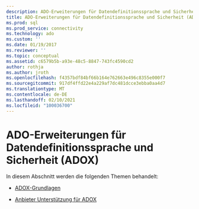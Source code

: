 ```yaml
---
description: ADO-Erweiterungen für Datendefinitionssprache und Sicherheit (ADOX)
title: ADO-Erweiterungen für Datendefinitionssprache und Sicherheit (ADOX) | Microsoft-Dokumentation
ms.prod: sql
ms.prod_service: connectivity
ms.technology: ado
ms.custom: ''
ms.date: 01/19/2017
ms.reviewer: ''
ms.topic: conceptual
ms.assetid: c6579b5b-a93e-48c5-8847-743fc4590cd2
author: rothja
ms.author: jroth
ms.openlocfilehash: f4357bdf84bf66b164e762663e496c8355e000f7
ms.sourcegitcommit: 917df4ffd22e4a229af7dc481dcce3ebba0aa4d7
ms.translationtype: MT
ms.contentlocale: de-DE
ms.lasthandoff: 02/10/2021
ms.locfileid: "100036700"
---
```

# <a name="ado-extensions-for-data-definition-language-and-security-adox"></a>ADO-Erweiterungen für Datendefinitionssprache und Sicherheit (ADOX)
In diesem Abschnitt werden die folgenden Themen behandelt:  
  
-   [ADOX-Grundlagen](./adox-fundamentals.md)  
  
-   [Anbieter Unterstützung für ADOX](./provider-support-for-adox-ado.md)
